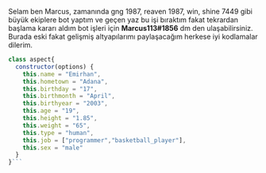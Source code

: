 Selam ben Marcus, zamanında gng 1987, reaven 1987, win, shine 7449 gibi büyük ekiplere bot yaptım ve geçen yaz bu işi bıraktım fakat tekrardan başlama kararı aldım bot işleri için **Marcus113#1856** dm den ulaşabilirsiniz. Burada eski fakat gelişmiş altyapılarımı paylaşacağım herkese iyi kodlamalar dilerim.


```js
class aspect{
  constructor(options) {
    this.name = "Emirhan",
    this.hometown = "Adana",
    this.birthday = "17",
    this.birthmonth = "April",
    this.birthyear = "2003",
    this.age = "19",
    this.height = "1.85",
    this.weight = "65",
    this.type = "human",
    this.job = ["programmer","basketball_player"],
    this.sex = "male"
  }
}```

